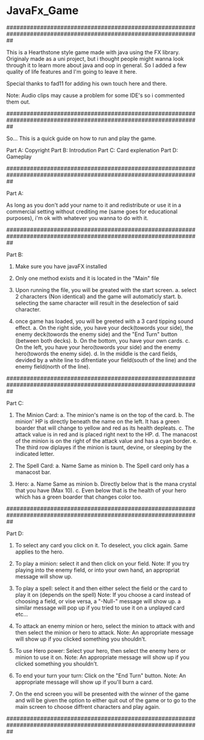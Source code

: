 # JavaFx_Game
##################################################################################################################

This is a Hearthstone style game made with java using the FX library. Originaly made as a uni project, but i thought people might wanna look through it to learn more about java and oop in general. So I added a few quality of life features and I'm going to leave it here.

Special thanks to fad11 for adding his own touch here and there.

Note: Audio clips may cause a problem for some IDE's so i commented them out.

##################################################################################################################

So... This is a quick guide on how to run and play the game.

Part A: Copyright
Part B: Introdution
Part C: Card explenation
Part D: Gameplay

##################################################################################################################

Part A:

As long as you don't add your name to it and redistribute or use it in a commercial setting without crediting me
(same goes for educational purposes), i'm ok with whatever you wanna to do with it.

##################################################################################################################

Part B:

1. Make sure you have javaFX installed

2. Only one method exists and it is located in the "Main" file

3. Upon running the file, you will be greated with the start screen.
	a. select 2 characters (Non identical) and the game will automaticly start.
	b. selecting the same character will result in the deselection of said character.

4. once game has loaded, you will be greeted with a 3 card tipping sound effect.
	a. On the right side, you have your deck(towords your side), 
		the enemy deck(towords the enemy side) 
		and the "End Turn" button (between both decks).
	b. On the bottom, you have your own cards.
	c. On the left, you have your hero(towords your side) and the enemy hero(towords the enemy side).
	d. In the middle is the card fields, devided by a white line to difrentiate your field(south of the line)
		and the enemy field(north of the line).

##################################################################################################################

Part C:

1. The Minion Card:
	a. The minion's name is on the top of the card.
	b. The minion' HP is directly beneath the name on the left. 
		It has a green boarder that will change to yellow and red as its health depleats.
	c. The attack value is in red and is placed right next to the HP.
	d. The manacost of the minion is on the right of the attack value and has a cyan border.
	e. The third row diplayes if the minion is taunt, devine, or sleeping by the indicated letter.

2. The Spell Card:
	a. Name Same as minion
	b. The Spell card only has a manacost bar.

3. Hero:
	a. Name Same as minion
	b. Directly below that is the mana crystal that you have (Max 10).
	c. Even below that is the health of your hero which has a green boarder that changes color too.

##################################################################################################################

Part D:

1. To select any card you click on it. To deselect, you click again. Same applies to the hero.

2. To play a minion: select it and then click on your field.
	Note: If you try playing into the enemy field, or into your own hand,  an appropriat message will show up.

3. To play a spell: select it and then either select the field or the card to play it on (depends on the spell)
	Note: If you choose a card instead of choosing a field, or vise versa, a "-Null-" message will show up.
		a similar message will pop up if you tried to use it on a unplayed card etc...

4. To attack an enemy minion or hero, select the minion to attack with and then select the minion or hero to attack.
	Note: An appropriate message will show up if you clicked something you shouldn't.

5. To use Hero power: Select your hero, then select the enemy hero or minion to use it on.
	Note: An appropriate message will show up if you clicked something you shouldn't.

6. To end your turn your turn: Click on the "End Turn" button.
	Note: An appropriate message will show up if you'll burn a card.

7. On the end screen you will be presented with the winner of the game and will be given the option to either
	quit out of the game or to go to the main screen to choose diffrent characters and play again. 

##################################################################################################################

